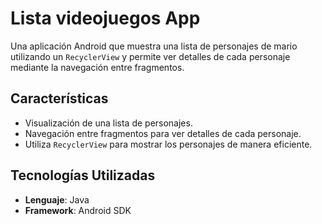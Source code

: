 # Lista videojuegos App

Una aplicación Android que muestra una lista de personajes de mario utilizando un `RecyclerView` y permite ver detalles de cada personaje mediante la navegación entre fragmentos. 

## Características

- Visualización de una lista de personajes.
- Navegación entre fragmentos para ver detalles de cada personaje.
- Utiliza `RecyclerView` para mostrar los personajes de manera eficiente.

## Tecnologías Utilizadas

- **Lenguaje**: Java
- **Framework**: Android SDK

    


